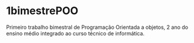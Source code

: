# 1bimestrePOO
Primeiro trabalho bimestral de Programação Orientada a objetos, 2 ano do ensino médio integrado ao curso técnico de informática.
